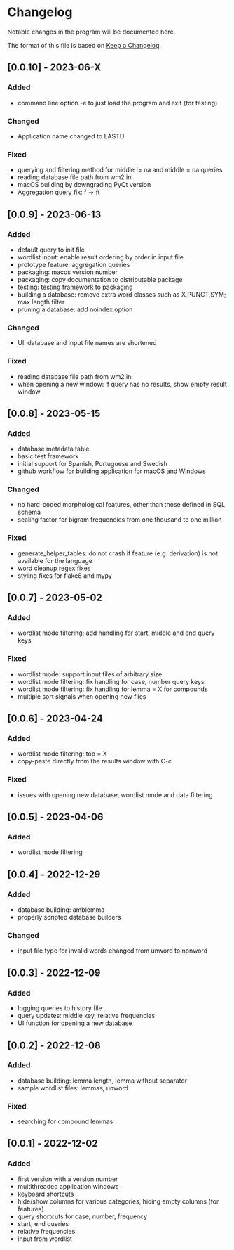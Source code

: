 # Changelog

Notable changes in the program will be documented here.

The format of this file is based on [Keep a Changelog](https://keepachangelog.com/en/1.0.0/).

## [0.0.10] - 2023-06-X

### Added

- command line option -e to just load the program and exit (for testing)

### Changed

- Application name changed to LASTU

### Fixed

- querying and filtering method for middle != na and middle = na queries
- reading database file path from wm2.ini
- macOS building by downgrading PyQt version
- Aggregation query fix: f -> ft

## [0.0.9] - 2023-06-13

### Added

- default query to init file
- wordlist input: enable result ordering by order in input file
- prototype feature: aggregation queries
- packaging: macos version number
- packaging: copy documentation to distributable package
- testing: testing framework to packaging
- building a database: remove extra word classes such as X,PUNCT,SYM; max length filter
- pruning a database: add noindex option

### Changed

- UI: database and input file names are shortened

### Fixed

- reading database file path from wm2.ini
- when opening a new window: if query has no results, show empty result window

## [0.0.8] - 2023-05-15

### Added

- database metadata table
- basic test framework
- initial support for Spanish, Portuguese and Swedish
- github workflow for building application for macOS and Windows

### Changed

- no hard-coded morphological features, other than those defined in SQL schema
- scaling factor for bigram frequencies from one thousand to one million

### Fixed

- generate_helper_tables: do not crash if feature (e.g. derivation) is not available for the language
- word cleanup regex fixes
- styling fixes for flake8 and mypy

## [0.0.7] - 2023-05-02

### Added

- wordlist mode filtering: add handling for start, middle and end query keys

### Fixed

- wordlist mode: support input files of arbitrary size
- wordlist mode filtering: fix handling for case, number query keys
- wordlist mode filtering: fix handling for lemma = X for compounds
- multiple sort signals when opening new files

## [0.0.6] - 2023-04-24

### Added

- wordlist mode filtering: top = X
- copy-paste directly from the results window with C-c

### Fixed

- issues with opening new database, wordlist mode and data filtering

## [0.0.5] - 2023-04-06

### Added

- wordlist mode filtering

## [0.0.4] - 2022-12-29

### Added

- database building: amblemma
- properly scripted database builders

### Changed

- input file type for invalid words changed from unword to nonword

## [0.0.3] - 2022-12-09

### Added

- logging queries to history file
- query updates: middle key, relative frequencies
- UI function for opening a new database

## [0.0.2] - 2022-12-08

### Added

- database building: lemma length, lemma without separator
- sample wordlist files: lemmas, unword

### Fixed

- searching for compound lemmas

## [0.0.1] - 2022-12-02

### Added

- first version with a version number
- multithreaded application windows
- keyboard shortcuts
- hide/show columns for various categories, hiding empty columns (for features)
- query shortcuts for case, number, frequency
- start, end queries
- relative frequencies
- input from wordlist
